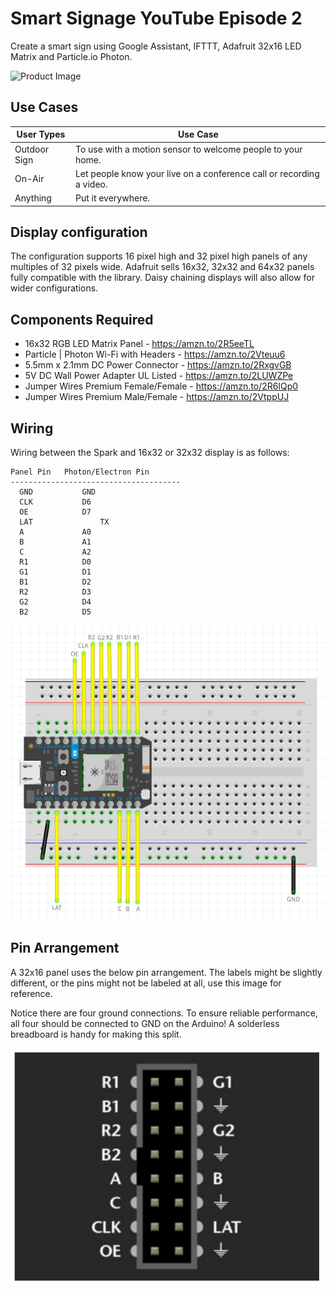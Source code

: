 # Smart Signage YouTube Episode 2
Create a smart sign using Google Assistant, IFTTT, Adafruit 32x16 LED Matrix and Particle.io Photon.

![Product Image](https://github.com/techzonetips/youtube/blob/master/smart-signage-2/images/github-sign-image.png)

## Use Cases

User Types  | Use Case
------------- | -------------
Outdoor Sign | To use with a motion sensor to welcome people to your home.
On-Air  | Let people know your live on a conference call or recording a video.
Anything  | Put it everywhere.

## Display configuration
The configuration supports 16 pixel high and 32 pixel high panels of any multiples of 32 pixels wide. Adafruit sells 16x32, 32x32 and 64x32 panels fully compatible with the library. Daisy chaining displays will also allow for wider configurations.

## Components Required
- 16x32 RGB LED Matrix Panel - https://amzn.to/2R5eeTL
- Particle | Photon Wi-Fi with Headers - https://amzn.to/2Vteuu6
- 5.5mm x 2.1mm DC Power Connector - https://amzn.to/2RxgvGB
- 5V DC Wall Power Adapter UL Listed - https://amzn.to/2LUWZPe
- Jumper Wires Premium Female/Female - https://amzn.to/2R6lQp0
- Jumper Wires Premium Male/Female - https://amzn.to/2VtppUJ

## Wiring
Wiring between the Spark and 16x32 or 32x32 display is as follows:

```
Panel Pin	Photon/Electron Pin
--------------------------------------
  GND			GND		
  CLK			D6		
  OE			D7		
  LAT		        TX	
  A		        A0	
  B		        A1		
  C		        A2	
  R1			D0		
  G1			D1		
  B1			D2		
  R2			D3		
  G2			D4		
  B2			D5
  ```
![Wiring Image](https://github.com/techzonetips/youtube/blob/master/smart-signage-2/images/wiring.png)

## Pin Arrangement
A 32x16 panel uses the below pin arrangement. The labels might be slightly different, or the pins might not be labeled at all, use this image for reference.

Notice there are four ground connections. To ensure reliable performance, all four should be connected to GND on the Arduino! A solderless breadboard is handy for making this split.

![Wiring Image](https://github.com/techzonetips/youtube/blob/master/smart-signage-2/images/pin-layout.png)


